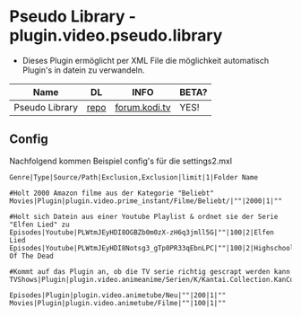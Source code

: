 Pseudo Library - plugin.video.pseudo.library
==================================================

* Dieses Plugin ermöglicht per XML File die möglichkeit automatisch Plugin's in datein zu verwandeln.

| Name                       	| DL 	| INFO 	| BETA?	|
|----------------------------	|----	|------	|-----	|
| Pseudo Library            	|[repo](https://github.com/Lunatixz/XBMC_Addons/blob/master/zips/repository.lunatixz/repository.lunatixz-1.0.zip)    	|      	[forum.kodi.tv](http://forum.kodi.tv/showthread.php?tid=205148)												|  YES!	|



Config
----------------------------------

Nachfolgend kommen Beispiel config's für die settings2.mxl

    Genre|Type|Source/Path|Exclusion,Exclusion|limit|1|Folder Name
    
    #Holt 2000 Amazon filme aus der Kategorie "Beliebt"
    Movies|Plugin|plugin.video.prime_instant/Filme/Beliebt/|""|2000|1|""

    #Holt sich Datein aus einer Youtube Playlist & ordnet sie der Serie "Elfen Lied" zu
    Episodes|Youtube|PLWtmJEyHDI8OGBZb0m0zX-zH6q3jmll5G|""|100|2|Elfen Lied
    Episodes|Youtube|PLWtmJEyHDI8Notsg3_gTp0PR33qEbnLPC|""|100|2|Highschool Of The Dead   
    
    #Kommt auf das Plugin an, ob die TV serie richtig gescrapt werden kann
    TVShows|Plugin|plugin.video.animeanime/Serien/K/Kantai.Collection.KanColle/Season.1/|""|25|1|""  
    
    Episodes|Plugin|plugin.video.animetube/Neu|""|200|1|""
    Movies|Plugin|plugin.video.animetube/Filme|""|100|1|""








